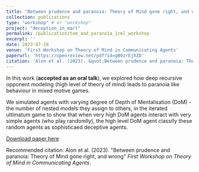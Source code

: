 ```yaml
---
title: "Between prudence and paranoia: Theory of Mind gone right, and wrong"
collection: publications
type: "workshop" # or "workshop"
project: "deception_in_marl"
permalink: /publication/tom_and_paranoia_icml_workshop
excerpt: ''
date: 2023-07-28
venue: 'First Workshop on Theory of Mind in Communicating Agents'
paperurl: 'https://openreview.net/pdf?id=gB9zrEjhZD'
citation: 'Alon et al. (2023). &quot;Between prudence and paranoia: Theory of Mind gone right, and wrong.&quot; <i>First Workshop on Theory of Mind in Communicating Agents</i>.'
---
```

In this work (**accepted as an oral talk**), we explored how deep recursive opponent modeling (high level of theory of mind) leads to paranoia like behaviour in mixed motive games.

We simulated agents with varying degree of Depth of Mentalisation (DoM) - the number of nested models they assign to others, in the iterated ultimatum game to show that when very high DoM agents interact with very simple agents (who play randomlly), the high level DoM agent classify these random agents as sophisticaed deceptive agents.

[Download paper here](https://openreview.net/pdf?id=gB9zrEjhZD)

Recommended citation: Alon et al. (2023). "Between prudence and paranoia: Theory of Mind gone right, and wrong" <i>First Workshop on Theory of Mind in Communicating Agents</i>.